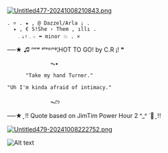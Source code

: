 
[![Untitled477-20241008210843.png](https://i.postimg.cc/L4ggdMj1/Untitled477-20241008210843.png)](https://postimg.cc/hhgtx6yD)


    . ⌗ . ★ , @ Dazzel/Arla ¡ .
      ✦ , € S!She › Them , ıllı .
       ﹒⇣⇡﹒☆ ➥ minor 💥 . ×
  ──★ ♫ ⁿᵒʷ ᵖˡᵃʸᶦⁿᵍ¦HOT TO GO! by C.R ¡! ❞ 
                   
                  ᯓ★
  
          "Take my hand Turner."

    "Uh I'm kinda afraid of intimacy."

                  ᯓᡣ𐭩


  ──★  ̟ !! Quote based on JimTim Power Hour 2 ^_^ ˙🧷 ̟ !!



[![Untitled479-20241008222752.png](https://i.postimg.cc/JhFWNv6N/Untitled479-20241008222752.png)](https://postimg.cc/94ySV8j0)






![Alt text](https://i.postimg.cc/DfP5XsY6/Untitled475.png)